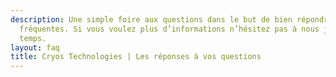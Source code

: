 ```yaml
---
description: Une simple foire aux questions dans le but de bien répondre aux questions
  fréquentes. Si vous voulez plus d’informations n’hésitez pas à nous joindre en tout
  temps.
layout: faq
title: Cryos Technologies | Les réponses à vos questions
---
```


